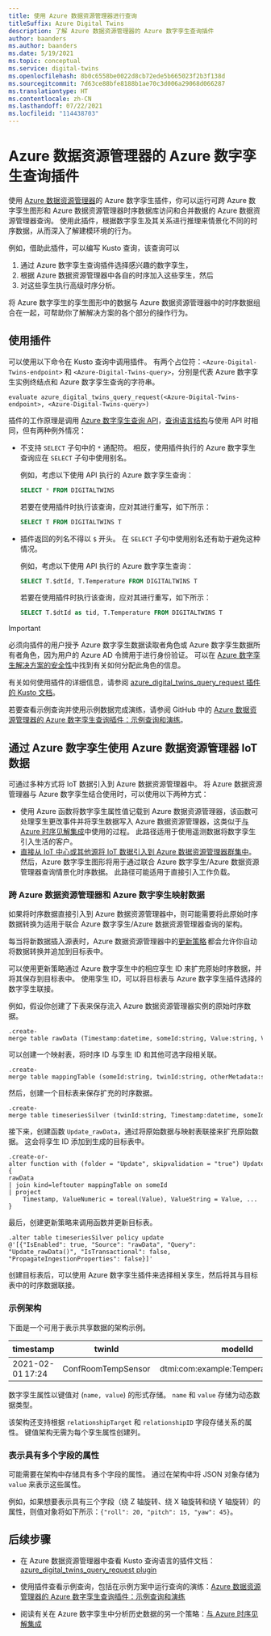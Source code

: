 ```yaml
---
title: 使用 Azure 数据资源管理器进行查询
titleSuffix: Azure Digital Twins
description: 了解 Azure 数据资源管理器的 Azure 数字孪生查询插件
author: baanders
ms.author: baanders
ms.date: 5/19/2021
ms.topic: conceptual
ms.service: digital-twins
ms.openlocfilehash: 8b0c6558be0022d8cb72ede5b665023f2b3f138d
ms.sourcegitcommit: 7d63ce88bfe8188b1ae70c3d006a29068d066287
ms.translationtype: HT
ms.contentlocale: zh-CN
ms.lasthandoff: 07/22/2021
ms.locfileid: "114438703"
---
```

# <a name="azure-digital-twins-query-plugin-for-azure-data-explorer"></a>Azure 数据资源管理器的 Azure 数字孪生查询插件

使用 [Azure 数据资源管理器](/azure/data-explorer/data-explorer-overview)的 Azure 数字孪生插件，你可以运行可跨 Azure 数字孪生图形和 Azure 数据资源管理器时序数据库访问和合并数据的 Azure 数据资源管理器查询。 使用此插件，根据数字孪生及其关系进行推理来情景化不同的时序数据，从而深入了解建模环境的行为。

例如，借助此插件，可以编写 Kusto 查询，该查询可以
1. 通过 Azure 数字孪生查询插件选择感兴趣的数字孪生，
2. 根据 Azure 数据资源管理器中各自的时序加入这些孪生，然后 
3. 对这些孪生执行高级时序分析。  

将 Azure 数字孪生的孪生图形中的数据与 Azure 数据资源管理器中的时序数据组合在一起，可帮助你了解解决方案的各个部分的操作行为。 

## <a name="using-the-plugin"></a>使用插件

可以使用以下命令在 Kusto 查询中调用插件。 有两个占位符：`<Azure-Digital-Twins-endpoint>` 和 `<Azure-Digital-Twins-query>`，分别是代表 Azure 数字孪生实例终结点和 Azure 数字孪生查询的字符串。 

```kusto
evaluate azure_digital_twins_query_request(<Azure-Digital-Twins-endpoint>, <Azure-Digital-Twins-query>) 
```

插件的工作原理是调用 [Azure 数字孪生查询 API](/rest/api/digital-twins/dataplane/query)，[查询语言结构](concepts-query-language.md)与使用 API 时相同，但有两种例外情况： 
* 不支持 `SELECT` 子句中的 `*` 通配符。 相反，使用插件执行的 Azure 数字孪生查询应在 `SELECT` 子句中使用别名。

    例如，考虑以下使用 API 执行的 Azure 数字孪生查询：
    
    ```SQL
    SELECT * FROM DIGITALTWINS
    ```
    
    若要在使用插件时执行该查询，应对其进行重写，如下所示：
    
    ```SQL
    SELECT T FROM DIGITALTWINS T
    ```
* 插件返回的列名不得以 `$` 开头。 在 `SELECT` 子句中使用别名还有助于避免这种情况。

    例如，考虑以下使用 API 执行的 Azure 数字孪生查询：
    
    ```SQL
    SELECT T.$dtId, T.Temperature FROM DIGITALTWINS T
    ```
    
    若要在使用插件时执行该查询，应对其进行重写，如下所示：
    
    ```SQL
    SELECT T.$dtId as tid, T.Temperature FROM DIGITALTWINS T
    ```


>[!IMPORTANT]
>必须向插件的用户授予 Azure 数字孪生数据读取者角色或 Azure 数字孪生数据所有者角色，因为用户的 Azure AD 令牌用于进行身份验证。 可以在 [Azure 数字孪生解决方案的安全性](concepts-security.md#authorization-azure-roles-for-azure-digital-twins)中找到有关如何分配此角色的信息。

有关如何使用插件的详细信息，请参阅 [azure_digital_twins_query_request 插件的 Kusto 文档](/azure/data-explorer/kusto/query/azure-digital-twins-query-request-plugin)。

若要查看示例查询并使用示例数据完成演练，请参阅 GitHub 中的 [Azure 数据资源管理器的 Azure 数字孪生查询插件：示例查询和演练](https://github.com/Azure-Samples/azure-digital-twins-getting-started/tree/main/adt-adx-queries)。

## <a name="using-azure-data-explorer-iot-data-with-azure-digital-twins"></a>通过 Azure 数字孪生使用 Azure 数据资源管理器 IoT 数据

可通过多种方式将 IoT 数据引入到 Azure 数据资源管理器中。 将 Azure 数据资源管理器与 Azure 数字孪生结合使用时，可以使用以下两种方式：
* 使用 Azure 函数将数字孪生属性值记载到 Azure 数据资源管理器，该函数可处理孪生更改事件并将孪生数据写入 Azure 数据资源管理器，这类似于[与 Azure 时序见解集成](how-to-integrate-time-series-insights.md)中使用的过程。 此路径适用于使用遥测数据将数字孪生引入生活的客户。
* [直接从 IoT 中心或其他源将 IoT 数据引入到 Azure 数据资源管理器群集中](/azure/data-explorer/ingest-data-iot-hub)。 然后，Azure 数字孪生图形将用于通过联合 Azure 数字孪生/Azure 数据资源管理器查询情景化时序数据。 此路径可能适用于直接引入工作负载。 

### <a name="mapping-data-across-azure-data-explorer-and-azure-digital-twins"></a>跨 Azure 数据资源管理器和 Azure 数字孪生映射数据

如果将时序数据直接引入到 Azure 数据资源管理器中，则可能需要将此原始时序数据转换为适用于联合 Azure 数字孪生/Azure 数据资源管理器查询的架构。

每当将新数据插入源表时，Azure 数据资源管理器中的[更新策略](/azure/data-explorer/kusto/management/updatepolicy) 都会允许你自动将数据转换并追加到目标表中。 

可以使用更新策略通过 Azure 数字孪生中的相应孪生 ID 来扩充原始时序数据，并将其保存到目标表中。 使用孪生 ID，可以将目标表与 Azure 数字孪生插件选择的数字孪生联接。 

例如，假设你创建了下表来保存流入 Azure 数据资源管理器实例的原始时序数据。 

```kusto
.create-merge table rawData (Timestamp:datetime, someId:string, Value:string, ValueType:string)  
```

可以创建一个映射表，将时序 ID 与孪生 ID 和其他可选字段相关联。 

```kusto
.create-merge table mappingTable (someId:string, twinId:string, otherMetadata:string) 
```

然后，创建一个目标表来保存扩充的时序数据。 

```kusto
.create-merge table timeseriesSilver (twinId:string, Timestamp:datetime, someId:string, otherMetadata:string, ValueNumeric:real, ValueString:string)  
```

接下来，创建函数 `Update_rawData`，通过将原始数据与映射表联接来扩充原始数据。 这会将孪生 ID 添加到生成的目标表中。 

```kusto
.create-or-alter function with (folder = "Update", skipvalidation = "true") Update_rawData() { 
rawData 
| join kind=leftouter mappingTable on someId 
| project 
    Timestamp, ValueNumeric = toreal(Value), ValueString = Value, ... 
} 
```

最后，创建更新策略来调用函数并更新目标表。 

```kusto
.alter table timeseriesSilver policy update 
@'[{"IsEnabled": true, "Source": "rawData", "Query": "Update_rawData()", "IsTransactional": false, "PropagateIngestionProperties": false}]' 
```

创建目标表后，可以使用 Azure 数字孪生插件来选择相关孪生，然后将其与目标表中的时序数据联接。 

### <a name="example-schema"></a>示例架构

下面是一个可用于表示共享数据的架构示例。

| timestamp | twinId | modelId | name | 值 | relationshipTarget | relationshipID |
| --- | --- | --- | --- | --- | --- | --- |
| 2021-02-01 17:24 | ConfRoomTempSensor | dtmi:com:example:TemperatureSensor;1 | 温度 | 301.0 |  |  |

数字孪生属性以键值对 (`name, value`) 的形式存储。 `name` 和 `value` 存储为动态数据类型。 

该架构还支持根据 `relationshipTarget` 和 `relationshipID` 字段存储关系的属性。 键值架构无需为每个孪生属性创建列。

### <a name="representing-properties-with-multiple-fields"></a>表示具有多个字段的属性 

可能需要在架构中存储具有多个字段的属性。 通过在架构中将 JSON 对象存储为 `value` 来表示这些属性。

例如，如果想要表示具有三个字段（绕 Z 轴旋转、绕 X 轴旋转和绕 Y 轴旋转）的属性，则值对象将如下所示：`{"roll": 20, "pitch": 15, "yaw": 45}`。

## <a name="next-steps"></a>后续步骤

* 在 Azure 数据资源管理器中查看 Kusto 查询语言的插件文档：[azure_digital_twins_query_request plugin](/azure/data-explorer/kusto/query/azure-digital-twins-query-request-plugin)

* 使用插件查看示例查询，包括在示例方案中运行查询的演练：[Azure 数据资源管理器的 Azure 数字孪生查询插件：示例查询和演练](https://github.com/Azure-Samples/azure-digital-twins-getting-started/tree/main/adt-adx-queries) 

* 阅读有关在 Azure 数字孪生中分析历史数据的另一个策略：[与 Azure 时序见解集成](how-to-integrate-time-series-insights.md)
